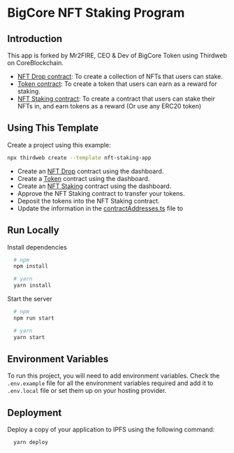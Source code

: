 # BigCore NFT Staking Program

## Introduction

This app is forked by Mr2FIRE, CEO & Dev of BigCore Token using Thirdweb on CoreBlockchain.

- [NFT Drop contract](https://thirdweb.com/thirdweb.eth/DropERC721): To create a collection of NFTs that users can stake.
- [Token contract](https://thirdweb.com/thirdweb.eth/TokenERC20): To create a token that users can earn as a reward for staking.
- [NFT Staking contract](https://thirdweb.com/thirdweb.eth/NFTStake): To create a contract that users can stake their NFTs in, and earn tokens as a reward (Or use any ERC20 token)

## Using This Template

Create a project using this example:

```bash
npx thirdweb create --template nft-staking-app
```

- Create an [NFT Drop](https://thirdweb.com/thirdweb.eth/DropERC721) contract using the dashboard.
- Create a [Token](https://thirdweb.com/thirdweb.eth/TokenERC20) contract using the dashboard.
- Create an [NFT Staking](https://thirdweb.com/thirdweb.eth/NFTStake) contract using the dashboard.
- Approve the NFT Staking contract to transfer your tokens.
- Deposit the tokens into the NFT Staking contract.
- Update the information in the [contractAddresses.ts](./consts/contractAddresses.ts) file to

## Run Locally

Install dependencies

```bash
  # npm
  npm install

  # yarn
  yarn install
```

Start the server

```bash
  # npm
  npm run start

  # yarn
  yarn start
```

## Environment Variables

To run this project, you will need to add environment variables. Check the `.env.example` file for all the environment variables required and add it to `.env.local` file or set them up on your hosting provider.

## Deployment

Deploy a copy of your application to IPFS using the following command:

```bash
  yarn deploy
```


